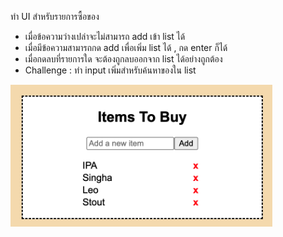 ทำ UI สำหรับรายการซื้อของ

-   เมื่อข้อความว่างเปล่าจะไม่สามารถ add เข้า list ได้
-   เมื่อมีข้อความสามารถกด add เพื่อเพิ่ม list ได้ , กด enter ก็ได้
-   เมื่อกดลบที่รายการใด จะต้องถูกลบออกจาก list ได้อย่างถูกต้อง
-   Challenge : ทำ input เพิ่มสำหรับค้นหาของใน list

![preview](./image.png)
